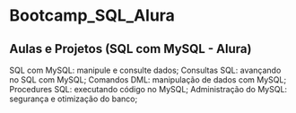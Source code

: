 # Bootcamp_SQL_Alura
## Aulas e Projetos (SQL com MySQL - Alura)

SQL com MySQL: manipule e consulte dados; 
Consultas SQL: avançando no SQL com MySQL;
Comandos DML: manipulação de dados com MySQL;
Procedures SQL: executando código no MySQL;
Administração do MySQL: segurança e otimização do banco;
